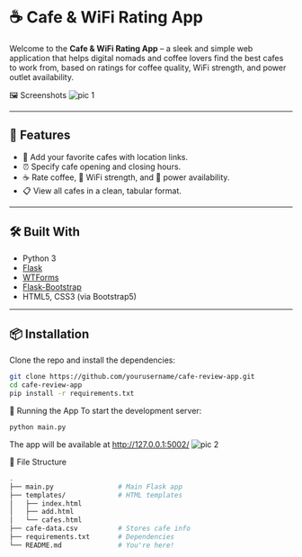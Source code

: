 # ☕ Cafe & WiFi Rating App

Welcome to the **Cafe & WiFi Rating App** – a sleek and simple web application that helps digital nomads and coffee lovers find the best cafes to work from, based on ratings for coffee quality, WiFi strength, and power outlet availability.

🖼️ Screenshots
![pic 1](https://github.com/user-attachments/assets/f9ef0bdf-5e5e-4770-9e3f-3cb1049bc0a5)


---

## 🚀 Features

- 📍 Add your favorite cafes with location links.
- ⏰ Specify cafe opening and closing hours.
- ☕ Rate coffee, 💪 WiFi strength, and 🔌 power availability.
- 📋 View all cafes in a clean, tabular format.

---

## 🛠️ Built With

- Python 3
- [Flask](https://flask.palletsprojects.com/)
- [WTForms](https://wtforms.readthedocs.io/)
- [Flask-Bootstrap](https://bootstrap-flask.readthedocs.io/)
- HTML5, CSS3 (via Bootstrap5)

---

## 📦 Installation

Clone the repo and install the dependencies:

```bash
git clone https://github.com/yourusername/cafe-review-app.git
cd cafe-review-app
pip install -r requirements.txt
```
🧪 Running the App
To start the development server:
```bash
python main.py
```
The app will be available at http://127.0.0.1:5002/
![pic 2](https://github.com/user-attachments/assets/1498f6aa-ac3b-43d4-b477-c0b4e031bb12)

📂 File Structure
```bash
.
├── main.py                # Main Flask app
├── templates/             # HTML templates
│   ├── index.html
│   ├── add.html
│   └── cafes.html
├── cafe-data.csv          # Stores cafe info
├── requirements.txt       # Dependencies
└── README.md              # You're here!

```

